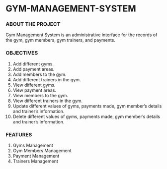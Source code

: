 # GYM-MANAGEMENT-SYSTEM



### ABOUT THE PROJECT
Gym Management System is an administrative interface for the records of the gym, gym members, gym trainers, and payments.

### OBJECTIVES
1. Add different gyms.
2. Add payment areas.
3. Add members to the gym.
4. Add different trainers in the gym.
5. View different gyms.
6. View payment areas.
7. View members to the gym.
8. View different trainers in the gym.
9. Update different values of gyms, payments made, gym member’s details and trainer’s information.
10. Delete different values of gyms, payments made, gym member’s details and trainer’s information.

### FEATURES
1. Gyms Management
2. Gym Members Management
3. Payment Management
4. Trainers Management

